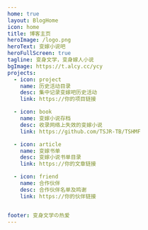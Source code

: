 ```yaml
---
home: true
layout: BlogHome
icon: home
title: 博客主页
heroImage: /logo.png
heroText: 变嫁小说吧
heroFullScreen: true
tagline: 变身文学，变身嫁人小说
bgImage: https://t.alcy.cc/ycy
projects:
  - icon: project
    name: 历史活动目录
    desc: 集中记录变嫁吧历史活动
    link: https://你的项目链接

  - icon: book
    name: 变嫁小说存档
    desc: 收录网络上失效的变嫁小说
    link: https://github.com/TSJR-TB/TSHMF

  - icon: article
    name: 变嫁书单
    desc: 变嫁小说书单目录
    link: https://你的文章链接

  - icon: friend
    name: 合作伙伴
    desc: 合作伙伴名单及鸣谢
    link: https://你的伙伴链接


footer: 变身文学の热爱
---
```

